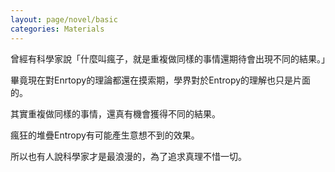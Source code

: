 ```yaml
---
layout: page/novel/basic
categories: Materials
---
```


曾經有科學家說「什麼叫瘋子，就是重複做同樣的事情還期待會出現不同的結果。」

畢竟現在對Enrtopy的理論都還在摸索期，學界對於Entropy的理解也只是片面的。

其實重複做同樣的事情，還真有機會獲得不同的結果。

瘋狂的堆疊Entropy有可能產生意想不到的效果。

所以也有人說科學家才是最浪漫的，為了追求真理不惜一切。
